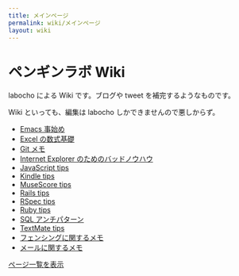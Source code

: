 ```yaml
---
title: メインページ
permalink: wiki/メインページ
layout: wiki
---
```


ペンギンラボ Wiki
=================

labocho による Wiki です。ブログや tweet を補完するようなものです。

Wiki といっても、編集は labocho しかできませんので悪しからず。

-   [Emacs 事始め](/wiki/Emacs_事始め "wikilink")
-   [Excel の数式基礎](/wiki/Excel_の数式基礎 "wikilink")
-   [Git メモ](/wiki/Git_メモ "wikilink")
-   [Internet Explorer のためのバッドノウハウ](/wiki/Internet_Explorer_のためのバッドノウハウ "wikilink")
-   [JavaScript tips](/wiki/JavaScript_tips "wikilink")
-   [Kindle tips](/wiki/Kindle_tips "wikilink")
-   [MuseScore tips](/wiki/MuseScore_tips "wikilink")
-   [Rails tips](/wiki/Rails_tips "wikilink")
-   [RSpec tips](/wiki/RSpec_tips "wikilink")
-   [Ruby tips](/wiki/Ruby_tips "wikilink")
-   [SQL アンチパターン](/wiki/SQL_アンチパターン "wikilink")
-   [TextMate tips](/wiki/TextMate_tips "wikilink")
-   [フェンシングに関するメモ](フェンシングに関するメモ "wikilink")
-   [メールに関するメモ](メールに関するメモ "wikilink")

[ページ一覧を表示](特別:ページ一覧 "wikilink")
